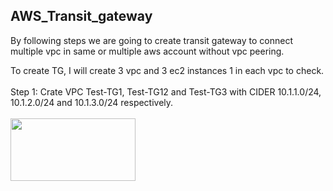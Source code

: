 ## AWS_Transit_gateway

By following steps we are going to create transit gateway to connect multiple vpc in same or multiple aws account without vpc peering.

To create TG, I will create 3 vpc and 3 ec2 instances 1 in each vpc to check.
<br><br>
Step 1: Crate VPC Test-TG1, Test-TG12 and Test-TG3 with CIDER 10.1.1.0/24, 10.1.2.0/24 and 10.1.3.0/24 respectively.
<br><br>
<img src = “AWS_Transit_gateway/images/vpc.png” width = 200_ height =100_>
<br><br>
